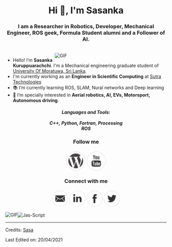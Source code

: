 <h1 align="center">Hi 👋, I'm Sasanka</h1>
<h3 align="center">I am a Researcher in Robotics, Developer, Mechanical Engineer, ROS geek, Formula Student alumni and a Follower of AI.</h3>
</br>
<img align="right" alt="GIF" width=350 src="https://i.pinimg.com/originals/e4/26/70/e426702edf874b181aced1e2fa5c6cde.gif" />

- Hello! I’m **Sasanka Kuruppuarachchi**. I'm a Mechanical engineering graduate student of [University Of Moratuwa, Sri Lanka](https://uom.lk/).
- I'm currently working as an **Engineer in Scientific Computing** at [Sutra Technologies](https://www.sutratechnologies.com/)
- :books: I’m currently learning ROS, SLAM, Nural networks and Deep learning 
- 💞️ I’m specially interested in **Aerial robotics, AI, EVs, Motorsport, Autonomous driving**. 

<h5 align="center">Languages and Tools:</br></br>
C++, Python, Fortran, Processing</br>
ROS
</h5>



<h3 align="center">Follow me</br></br>
<a href="https://sasakuruppu.wordpress.com" target="blank"><img align="center" src="https://github.com/SasaKuruppuarachchi/SasaKuruppuarachchi/blob/main/profile_misc/wp_w.png" alt="Sasanka" height="60" width="60" /></a>
<a href="https://www.youtube.com/channel/UCWAFJEwX8tbk-QnDfpqJPag" target="blank"><img align="center" src="https://github.com/SasaKuruppuarachchi/SasaKuruppuarachchi/blob/main/profile_misc/yt_w.png" alt="Sasanka" height="60" width="60" /></a>
</h3>

<h3 align="center">Connect with me</br></br>
<a href="mailto:skcreations2010@gmail.com" target="blank"><img align="center" src="https://github.com/SasaKuruppuarachchi/SasaKuruppuarachchi/blob/main/profile_misc/mail_w.png" alt="Sasanka" height="50" width="50" /></a>
<a href="https://www.linkedin.com/in/sasanka-kuruppuarachchi/" target="blank"><img align="center" src="https://github.com/SasaKuruppuarachchi/SasaKuruppuarachchi/blob/main/profile_misc/in_w.png" alt="Sasanka" height="50" width="50" /></a>
<a href="https://www.facebook.com/people/Sasanka-Kuruppuarachchi/100006459611611" target="blank"><img align="center" src="https://github.com/SasaKuruppuarachchi/SasaKuruppuarachchi/blob/main/profile_misc/fb_w.png" alt="Sasanka" height="50" width="50" /></a>
<a href="https://twitter.com/SasaDDivergent" target="blank"><img align="center" src="https://github.com/SasaKuruppuarachchi/SasaKuruppuarachchi/blob/main/profile_misc/tw_w.png" alt="Sasanka" height="50" width="50" /></a>
</h3>


<img align="left" alt="GIF" src="https://github-readme-stats.vercel.app/api?username=SasaKuruppuarachchi&show_icons=true&hide_border=true&count_private=true&theme=shades-of-purple&icon_color=fad000" alt="SasaKuruppuarachchi's github stats"></a>
<img align="center" src="https://github-readme-streak-stats.herokuapp.com/?user=SasaKuruppuarachchi&count_private=true&theme=radical" alt="Jas-Script" />


-----
Credits: [Sasa](https://github.com/SasaKuruppuarachchi)

Last Edited on: 20/04/2021
<!---
SasaKuruppuarachchi/SasaKuruppuarachchi is a ✨ special ✨ repository because its `README.md` (this file) appears on your GitHub profile.
You can click the Preview link to take a look at your changes.
--->
